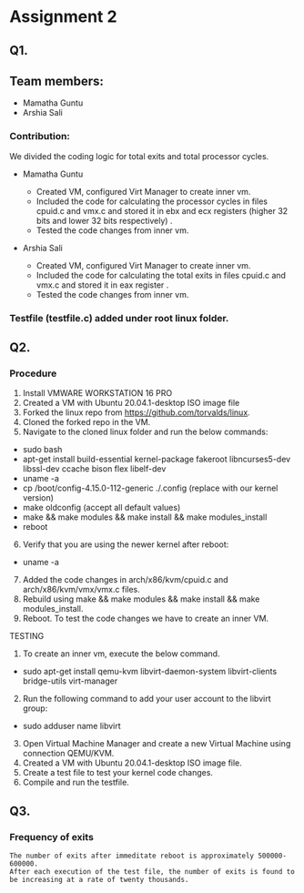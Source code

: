 # Assignment 2

## Q1.

## Team members:
  - Mamatha Guntu
  - Arshia Sali
  
### Contribution: 
  We divided the coding logic for total exits and total processor cycles.

  - Mamatha Guntu 
    - Created VM, configured Virt Manager to create inner vm. 
    - Included the code for calculating the processor cycles in files cpuid.c and vmx.c and stored it in ebx and ecx registers (higher 32 bits and lower 32 bits respectively) . 
    - Tested the code changes from inner vm.
  
  - Arshia Sali 
    - Created VM, configured Virt Manager to create inner vm.
    - Included the code for calculating the total exits in files cpuid.c and vmx.c and stored it in eax register . 
    - Tested the code changes from inner vm.
    
### Testfile (testfile.c) added under root linux folder.

## Q2.

### Procedure
1. Install VMWARE WORKSTATION 16 PRO
2. Created a VM with Ubuntu 20.04.1-desktop ISO image file
3. Forked the linux repo from https://github.com/torvalds/linux.
4. Cloned the forked repo in the VM.
5. Navigate to the cloned linux folder and run the below commands:
  - sudo bash
  - apt-get install build-essential kernel-package fakeroot libncurses5-dev libssl-dev ccache bison flex libelf-dev
  - uname -a 
  - cp /boot/config-4.15.0-112-generic ./.config (replace with our kernel version)
  - make oldconfig (accept all default values)
  - make && make modules && make install && make modules_install 
  - reboot
6. Verify that you are using the newer kernel after reboot:
 - uname -a
7. Added the code changes in arch/x86/kvm/cpuid.c and arch/x86/kvm/vmx/vmx.c files.
8. Rebuild using  make && make modules && make install && make modules_install.
9. Reboot. To test the code changes we have to create an inner VM.

TESTING
1. To create an inner vm, execute the below command.
 - sudo apt-get install qemu-kvm libvirt-daemon-system libvirt-clients bridge-utils virt-manager
2. Run the following command to add your user account to the libvirt group:
 - sudo adduser name libvirt
3. Open Virtual Machine Manager and create a new Virtual Machine using connection QEMU/KVM.
4. Created a VM with Ubuntu 20.04.1-desktop ISO image file.
5. Create a test file to test your kernel code changes.
6. Compile and run the testfile.



## Q3.
    
### Frequency of exits
    The number of exits after immeditate reboot is approximately 500000-600000. 
    After each execution of the test file, the number of exits is found to be increasing at a rate of twenty thousands. 
